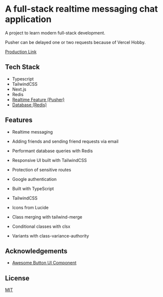 # A full-stack realtime messaging chat application

A project to learn modern full-stack development. 

Pusher can be delayed one or two requests because of Vercel Hobby.

[Production Link](https://nextjs-realtime-chat-6srspzhez-dogankocadayilar.vercel.app/)

## Tech Stack

- Typescript
- TailwindCSS
- Next.js
- Redis
- [Realtime Feature (Pusher)](https://pusher.com/)
- [Database (Redis)](https://upstash.com/)

## Features

- Realtime messaging
- Adding friends and sending friend requests via email
- Performant database queries with Redis
- Responsive UI built with TailwindCSS
- Protection of sensitive routes
- Google authentication

- Built with TypeScript
- TailwindCSS
- Icons from Lucide

- Class merging with tailwind-merge
- Conditional classes with clsx
- Variants with class-variance-authority

## Acknowledgements

- [Awesome Button UI Component](https://ui.shadcn.com/)

## License

[MIT](https://choosealicense.com/licenses/mit/)
